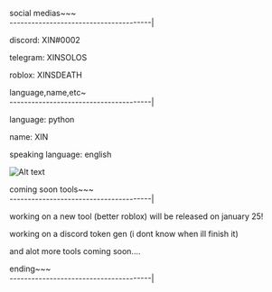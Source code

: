 
social medias~~~  
---------------------------------------|

discord: XIN#0002

telegram: XINSOLOS

roblox: XINSDEATH


language,name,etc~   
---------------------------------------|

language: python

name: XIN

speaking language: english

![ Alt text](XIN.gif)


 coming soon tools~~~   
---------------------------------------|

working on a new tool (better roblox) will be released on january 25!

working on a discord token gen (i dont know when ill finish it)

and alot more tools coming soon....


ending~~~                              
---------------------------------------|





